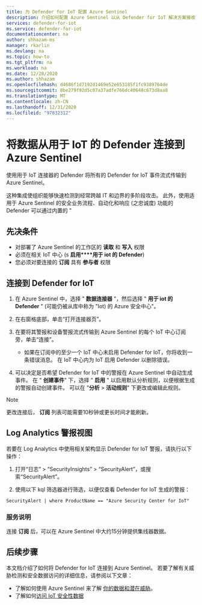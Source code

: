 ```yaml
---
title: 为 Defender for IoT 配置 Azure Sentinel
description: 介绍如何配置 Azure Sentinel 以从 Defender for IoT 解决方案接收数据。
services: defender-for-iot
ms.service: defender-for-iot
documentationcenter: na
author: shhazam-ms
manager: rkarlin
ms.devlang: na
ms.topic: how-to
ms.tgt_pltfrm: na
ms.workload: na
ms.date: 12/28/2020
ms.author: shhazam
ms.openlocfilehash: d4686f1d7192d1469e52e653185f1fc9389764de
ms.sourcegitcommit: 8be279f92d5c07a37adfe766dc40648c673d8aa8
ms.translationtype: MT
ms.contentlocale: zh-CN
ms.lasthandoff: 12/31/2020
ms.locfileid: "97832312"
---
```

# <a name="connect-your-data-from-defender-for-iot-to-azure-sentinel"></a>将数据从用于 IoT 的 Defender 连接到 Azure Sentinel 

使用用于 IoT 连接器的 Defender 将所有的 Defender for IoT 事件流式传输到 Azure Sentinel。 

这种集成使组织能够快速检测到经常跨越 IT 和边界的多阶段攻击。 此外，使用适用于 Azure Sentinel 的安全业务流程、自动化和响应 (之忠诚度) 功能的 Defender 可以通过内置的 " 

## <a name="prerequisites"></a>先决条件

- 对部署了 Azure Sentinel 的工作区的 **读取** 和 **写入** 权限
- 必须在相关 IoT 中心 (s **启用****用于 iot 的 Defender**) 
- 您必须对要连接的 **订阅** 具有 **参与者** 权限

## <a name="connect-to-defender-for-iot"></a>连接到 Defender for IoT

1. 在 Azure Sentinel 中，选择 " **数据连接器** "，然后选择 " **用于 iot 的 Defender** " (可能仍被从库中称为 "Iot) 的 Azure 安全中心"。

1. 在右窗格底部，单击“打开连接器页”。

1. 在要将其警报和设备警报流式传输到 Azure Sentinel 的每个 IoT 中心订阅旁，单击“连接”。
    - 如果在订阅中的至少一个 IoT 中心未启用 Defender for IoT，你将收到一条错误消息。 在 IoT 中心内为 IoT 启用 Defender 以删除错误。

1. 可以决定是否希望 Defender for IoT 中的警报在 Azure Sentinel 中自动生成事件。 在 " **创建事件**" 下，选择 " **启用** " 以启用默认分析规则，以便根据生成的警报自动创建事件。 可以在 "**分析**  >  **活动规则**" 下更改或编辑此规则。

> [!NOTE]
> 更改连接后， **订阅** 列表可能需要10秒钟或更长时间才能刷新。 

## <a name="log-analytics-alert-view"></a>Log Analytics 警报视图

若要在 Log Analytics 中使用相关架构显示 Defender for IoT 警报，请执行以下操作：

1. 打开“日志” > “SecurityInsights” > “SecurityAlert”，或搜索“SecurityAlert”。

1. 使用以下 kql 筛选器进行筛选，以便仅查看 Defender for IoT 生成的警报：

```kusto
SecurityAlert | where ProductName == "Azure Security Center for IoT"
```

### <a name="service-notes"></a>服务说明

连接 **订阅** 后，可以在 Azure Sentinel 中大约15分钟提供集线器数据。

## <a name="next-steps"></a>后续步骤

本文档介绍了如何将 Defender for IoT 连接到 Azure Sentinel。 若要了解有关威胁检测和安全数据访问的详细信息，请参阅以下文章：

- 了解如何使用 Azure Sentinel 来了解 [你的数据和潜在威胁](https://docs.microsoft.com/azure/sentinel/quickstart-get-visibility)。
- 了解如何[访问 IoT 安全性数据](how-to-security-data-access.md)
